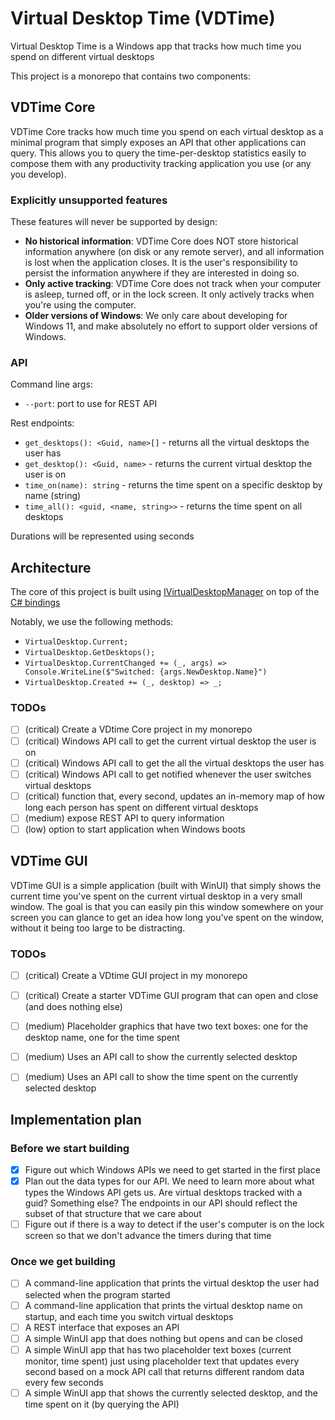 # Virtual Desktop Time (VDTime)

Virtual Desktop Time is a Windows app that tracks how much time you spend on different virtual desktops

This project is a monorepo that contains two components:

## VDTime Core

VDTime Core tracks how much time you spend on each virtual desktop as a minimal program that simply exposes an API that other applications can query.
This allows you to query the time-per-desktop statistics easily to compose them with any productivity tracking application you use (or any you develop).

### Explicitly unsupported features

These features will never be supported by design:
- **No historical information**: VDTime Core does NOT store historical information anywhere (on disk or any remote server), and all information is lost when the application closes. It is the user's responsibility to persist the information anywhere if they are interested in doing so.
- **Only active tracking**: VDTime Core does not track when your computer is asleep, turned off, or in the lock screen. It only actively tracks when you're using the computer. 
- **Older versions of Windows**: We only care about developing for Windows 11, and make absolutely no effort to support older versions of Windows.

### API

Command line args:
- `--port`: port to use for REST API

Rest endpoints:
- `get_desktops(): <Guid, name>[]` - returns all the virtual desktops the user has
- `get_desktop(): <Guid, name>` - returns the current virtual desktop the user is on
- `time_on(name): string` - returns the time spent on a specific desktop by name (string)
- `time_all(): <guid, <name, string>>` - returns the time spent on all desktops

Durations will be represented using seconds

## Architecture

The core of this project is built using [IVirtualDesktopManager](https://learn.microsoft.com/en-us/windows/win32/api/shobjidl_core/nn-shobjidl_core-ivirtualdesktopmanager?redirectedfrom=MSDN) on top of the [C# bindings](https://github.com/Slion/VirtualDesktop)

Notably, we use the following methods:
- `VirtualDesktop.Current;`
- `VirtualDesktop.GetDesktops();`
- `VirtualDesktop.CurrentChanged += (_, args) => Console.WriteLine($"Switched: {args.NewDesktop.Name}")`
- `VirtualDesktop.Created += (_, desktop) => _;`


### TODOs

- [ ] (critical) Create a VDtime Core project in my monorepo
- [ ] (critical) Windows API call to get the current virtual desktop the user is on
- [ ] (critical) Windows API call to get the all the virtual desktops the user has
- [ ] (critical) Windows API call to get notified whenever the user switches virtual desktops
- [ ] (critical) function that, every second, updates an in-memory map of how long each person has spent on different virtual desktops
- [ ] (medium) expose REST API to query information
- [ ] (low) option to start application when Windows boots

## VDTime GUI

VDTime GUI is a simple application (built with WinUI) that simply shows the current time you've spent on the current virtual desktop in a very small window.
The goal is that you can easily pin this window somewhere on your screen you can glance to get an idea how long you've spent on the window, without it being too large to be distracting.

### TODOs

- [ ] (critical) Create a VDtime GUI project in my monorepo
- [ ] (critical) Create a starter VDTime GUI program that can open and close (and does nothing else)
- [ ] (medium) Placeholder graphics that have two text boxes: one for the desktop name, one for the time spent
- [ ] (medium) Uses an API call to show the currently selected desktop
- [ ] (medium) Uses an API call to show the time spent on the currently selected desktop


## Implementation plan

### Before we start building

- [x] Figure out which Windows APIs we need to get started in the first place
- [x] Plan out the data types for our API. We need to learn more about what types the Windows API gets us. Are virtual desktops tracked with a guid? Something else? The endpoints in our API should reflect the subset of that structure that we care about
- [ ] Figure out if there is a way to detect if the user's computer is on the lock screen so that we don't advance the timers during that time

### Once we get building

- [ ] A command-line application that prints the virtual desktop the user had selected when the program started
- [ ] A command-line application that prints the virtual desktop name on startup, and each time you switch virtual desktops
- [ ] A REST interface that exposes an API
- [ ] A simple WinUI app that does nothing but opens and can be closed
- [ ] A simple WinUI app that has two placeholder text boxes (current monitor, time spent) just using placeholder text that updates every second based on a mock API call that returns different random data every few seconds
- [ ] A simple WinUI app that shows the currently selected desktop, and the time spent on it (by querying the API)
